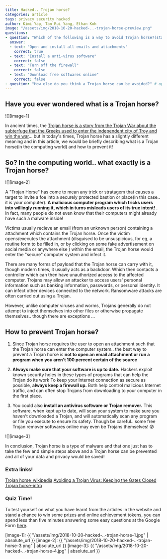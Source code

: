 ```yaml
---
title: Hacked.. Trojan horse?
categories: article
tags: privacy security hacked
author: Kimi Yap, Tan Rui Yang, Ethan Koh
image: "/assets/img/2018-10-20-hacked-..-trojan-horse-preview.png"
questions:
- question: "Which of the following is a way to avoid Trojan horse?(stated in the article)?"
  answer: 
  - text: "Open and install all emails and attachments"
    correct: true
  - text: "Install a anti-virus software"
    correct: false
  - text: "Turn off the firewall"
    correct: false
  - text: "Download free softwares online"
    correct: false
- question: "How else do you think a Trojan horse can be avoided?" # open-ended, no answers
---
```


## **Have you ever wondered what is a Trojan horse?**

![][image-1]

 
In ancient times, the [Trojan horse is a story from the Trojan War about the subterfuge that the Greeks used to enter the independent city of Troy and win the war](https://en.wikipedia.org/wiki/Trojan_Horse)... but in today's times, Trojan horse has a slightly different meaning and in this article, we would be briefly describing what is a Trojan horse(in the computing world) and how to prevent it!


## **So? In the computing world.. what exactly is a Trojan horse?**

![][image-2]

A "Trojan Horse" has come to mean any trick or stratagem that causes a target to invite a foe into a securely protected bastion or place(in this case.. it is your computer). **A malicious computer program which tricks users into willingly running it, which in turns misleads users of its true intent!** . In fact, many people do not even know that their computers might already have such a malware inside!

Victims usually recieve an email (from an unknown person) containing a attachment which contains the Trojan horse. Once the victim opens/executes the attachment (disguised to be unsuspicious, for eg, a routine form to be filled in, or by clicking on some fake advertisement on social media or anywhere else ) within the email, the Trojan horse would enter the "secure" computer system and infect it. 

There are many forms of payload that the Trojan horse can carry with it, though modern times, it usually acts as a backdoor. Which then contacts a controller which can then have unauthorized access to the affected computer. Trojans may allow an attacker to access users' personal information such as banking information, passwords, or personal identity. It can infect other devices connected to the network. Ransomware attacks are often carried out using a Trojan.

However, unlike computer viruses and worms, Trojans generally do not attempt to inject themselves into other files or otherwise propagate themselves.. though there are exceptions ...

## **How to prevent Trojan horse?**

1. Since Trojan horse requires the user to open an attachment such that the Trojan horse can enter the computer system.. the best way to prevent a Trojan horse is **not to open an email attachment or run a program when you aren't 100 percent certain of the source**

2. **Always make sure that your software is up to date.**  Hackers exploit known security holes in these types of programs that can help the Trojan do its work To keep your Internet connection as secure as possible, **always keep a firewall up.** Both help control malicious Internet traffic, and can often stop Trojans from downloading to your computer in the first place.

3. You could also **install an antivirus software or Trojan remover.** This software, when kept up to date, will scan your system to make sure you haven't downloaded a Trojan, and will automatically scan any program or file you execute to ensure its safety. Though be careful.. some free Trojan remover softwares online may even be Trojans themselves! :cold_sweat:

![][image-3]

In conclusion, Trojan horse is a type of malware and that one just has to take the few and simple steps above and a Trojan horse can be prevented and all of your data and privacy would be saved!

### Extra links!
[Trojan horse_wikipedia](https://en.wikipedia.org/wiki/Trojan_horse_(computing))
[Avoiding a Trojan Virus: Keeping the Gates Closed](https://www.kaspersky.com/resource-center/preemptive-safety/avoiding-a-trojan-virus)
[Trojan horse-intro](https://www.youtube.com/watch?v=CvRIZHQMgco)

### Quiz Time!
To test yourself on what you have learnt from the articles in the website and stand a chance to win some prizes and online achievement tokens, you can spend less than five minutes answering some easy questions at the Google Form [here](https://goo.gl/forms/5mfSasyot8VrotnO2).  

[image-1]: {{ "/assets/img/2018-10-20-hacked-..-trojan-horse-1.jpg" | absolute_url }}
[image-2]: {{ "/assets/img/2018-10-20-hacked-..-trojan-horse-3.png" | absolute_url }}
[image-3]: {{ "/assets/img/2018-10-20-hacked-..-trojan-horse-4.jpg" | absolute_url }}